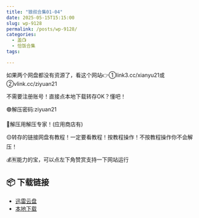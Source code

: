 ```yaml
---
title: "狼叔合集01-04"
date: 2025-05-15T15:15:00
slug: wp-9128
permalink: /posts/wp-9128/
categories:
  - 盖📺
  - 恰饭合集
tags:

---
```


如果两个网盘都没有资源了，看这个网站👉①link3.cc/xianyu21或②vlink.cc/ziyuan21

不需要注册账号！直接点本地下载转存OK？懂吧！

🟢解压密码:ziyuan21

🔵解压用解压专家！(应用商店有)

🟡转存的链接网盘有教程！一定要看教程！按教程操作！不按教程操作你不会解压！

💰🈶能力的宝，可以点左下角赞赏支持一下网站运行

## 📦 下载链接
- [迅雷云盘](https://blziyuan21.com/pay-download/9128?key=abfc76f731&down_id=0)
- [本地下载](https://blziyuan21.com/pay-download/9128?key=abfc76f731&down_id=1)

